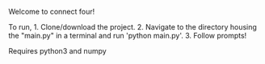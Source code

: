 Welcome to connect four!

To run,
    1. Clone/download the project.
    2. Navigate to the directory housing the "main.py" in a terminal and run 'python main.py'.
    3. Follow prompts!

Requires python3 and numpy
